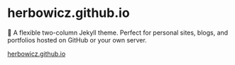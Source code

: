 # herbowicz.github.io
:triangular_ruler: A flexible two-column Jekyll theme. Perfect for personal sites, blogs, and portfolios hosted on GitHub or your own server.

[herbowicz.github.io](herbowicz.github.io)
